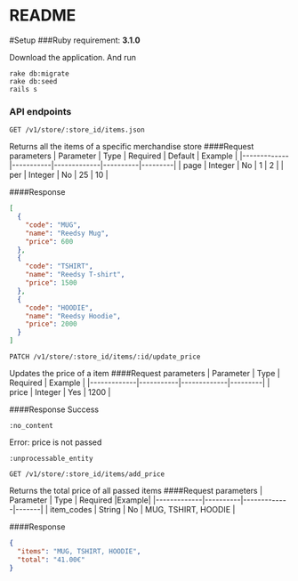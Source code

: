# README

#Setup
###Ruby requirement: **3.1.0**

Download the application. And run
```
rake db:migrate
rake db:seed
rails s
```

### API endpoints
```
GET /v1/store/:store_id/items.json
```
Returns all the items of a specific merchandise store
####Request parameters
| Parameter 	 | Type 	    | Required  	 | Default	 | Example |
|-------------|-----------|-------------|----------|---------|
| page 	      | Integer 	 | No	         | 	1       | 2       |
| per	        | Integer	  | No	         | 	25      | 10      |

####Response
```json
[
  {
    "code": "MUG",
    "name": "Reedsy Mug",
    "price": 600
  },
  {
    "code": "TSHIRT",
    "name": "Reedsy T-shirt",
    "price": 1500
  },
  {
    "code": "HOODIE",
    "name": "Reedsy Hoodie",
    "price": 2000
  }
]
```

```
PATCH /v1/store/:store_id/items/:id/update_price
```
Updates the price of a item
####Request parameters
| Parameter 	 | Type 	    | Required  	 | Example |
|-------------|-----------|-------------|---------|
| price 	     | Integer 	 | Yes	        | 1200    |

####Response
Success
```
:no_content
```
Error: price is not passed
```
:unprocessable_entity
```

```
GET /v1/store/:store_id/items/add_price
```
Returns the total price of all passed items
####Request parameters
| Parameter 	 | Type 	   | Required  	 |Example|
|-------------|----------|-------------|-------|
| item_codes 	      | String 	 | No	         |   MUG, TSHIRT, HOODIE    |

####Response
```json
{
  "items": "MUG, TSHIRT, HOODIE",
  "total": "41.00€"
}
```